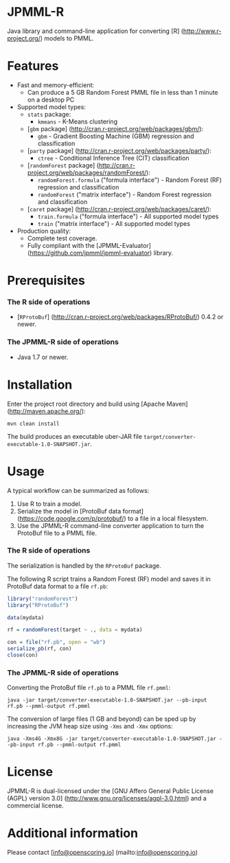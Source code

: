 JPMML-R
=======

Java library and command-line application for converting [R] (http://www.r-project.org/) models to PMML.

# Features #

* Fast and memory-efficient:
  * Can produce a 5 GB Random Forest PMML file in less than 1 minute on a desktop PC
* Supported model types:
  * `stats` package:
    * `kmeans` - K-Means clustering
  * [`gbm` package] (http://cran.r-project.org/web/packages/gbm/):
    * `gbm` - Gradient Boosting Machine (GBM) regression and classification
  * [`party` package] (http://cran.r-project.org/web/packages/party/):
    * `ctree` - Conditional Inference Tree (CIT) classification
  * [`randomForest` package] (http://cran.r-project.org/web/packages/randomForest/):
    * `randomForest.formula` ("formula interface") - Random Forest (RF) regression and classification
    * `randomForest` ("matrix interface") - Random Forest regression and classification
  * [`caret` package] (http://cran.r-project.org/web/packages/caret/):
    * `train.formula` ("formula interface") - All supported model types
    * `train` ("matrix interface") - All supported model types
* Production quality:
  * Complete test coverage.
  * Fully compliant with the [JPMML-Evaluator] (https://github.com/jpmml/jpmml-evaluator) library.

# Prerequisites #

### The R side of operations

* [`RProtoBuf`] (http://cran.r-project.org/web/packages/RProtoBuf/) 0.4.2 or newer.

### The JPMML-R side of operations

* Java 1.7 or newer.

# Installation #

Enter the project root directory and build using [Apache Maven] (http://maven.apache.org/):
```
mvn clean install
```

The build produces an executable uber-JAR file `target/converter-executable-1.0-SNAPSHOT.jar`.

# Usage #

A typical workflow can be summarized as follows:

1. Use R to train a model.
2. Serialize the model in [ProtoBuf data format] (https://code.google.com/p/protobuf/) to a file in a local filesystem.
3. Use the JPMML-R command-line converter application to turn the ProtoBuf file to a PMML file.

### The R side of operations

The serialization is handled by the `RProtoBuf` package.

The following R script trains a Random Forest (RF) model and saves it in ProtoBuf data format to a file `rf.pb`:
```R
library("randomForest")
library("RProtoBuf")

data(mydata)

rf = randomForest(target ~ ., data = mydata)

con = file("rf.pb", open = "wb")
serialize_pb(rf, con)
close(con)
```

### The JPMML-R side of operations

Converting the ProtoBuf file `rf.pb` to a PMML file `rf.pmml`:
```
java -jar target/converter-executable-1.0-SNAPSHOT.jar --pb-input rf.pb --pmml-output rf.pmml
```

The conversion of large files (1 GB and beyond) can be sped up by increasing the JVM heap size using `-Xms` and `-Xmx` options:
```
java -Xms4G -Xmx8G -jar target/converter-executable-1.0-SNAPSHOT.jar --pb-input rf.pb --pmml-output rf.pmml
```

# License #

JPMML-R is dual-licensed under the [GNU Affero General Public License (AGPL) version 3.0] (http://www.gnu.org/licenses/agpl-3.0.html) and a commercial license.

# Additional information #

Please contact [info@openscoring.io] (mailto:info@openscoring.io)